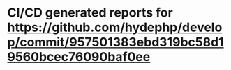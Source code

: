 # CI/CD generated reports for https://github.com/hydephp/develop/commit/957501383ebd319bc58d19560bcec76090baf0ee
